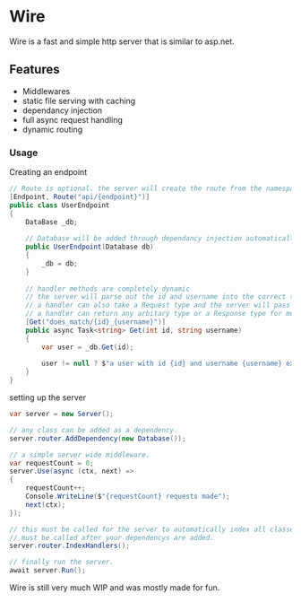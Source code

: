 # Wire

Wire is a fast and simple http server that is similar to asp.net.

## Features

* Middlewares
* static file serving with caching
* dependancy injection
* full async request handling
* dynamic routing

### Usage

Creating an endpoint
```csharp
// Route is optional. the server will create the route from the namespace if Route is missing
[Endpoint, Route("api/{endpoint}")]
public class UserEndpoint
{
	DataBase _db;
	
    // Database will be added through dependancy injection automatically by the server
	public UserEndpoint(Database db)
	{
		_db = db;
	}
    
    // handler methods are completely dynamic
    // the server will parse out the id and username into the correct types and pass it to the handler
    // a handler can also take a Request type and the server will pass along the request
    // a handler can return any arbitary type or a Response type for more control
	[Get("does_match/{id}_{username}")]
	public async Task<string> Get(int id, string username)
	{
        var user = _db.Get(id);
        
		user != null ? $"a user with id {id} and username {username} exists" : "Not found";
	}
}
```

setting up the server 
```csharp
var server = new Server();

// any class can be added as a dependency.
server.router.AddDependency(new Database());

// a simple server wide middleware.
var requestCount = 0;
server.Use(async (ctx, next) =>
{
    requestCount++;
    Console.WriteLine($"{requestCount} requests made");
    next(ctx);
});

// this must be called for the server to automatically index all classes with the Endpoint attribute
// must be called after your dependencys are added.
server.router.IndexHandlers();

// finally run the server. 
await server.Run();
```

Wire is still very much WIP and was mostly made for fun.